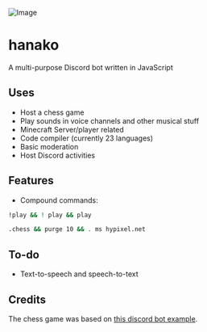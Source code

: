 ![Image](https://i.imgur.com/RZKGQ7z.png)
# hanako
A multi-purpose Discord bot written in JavaScript

## Uses
* Host a chess game
* Play sounds in voice channels and other musical stuff
* Minecraft Server/player related
* Code compiler (currently 23 languages)
* Basic moderation
* Host Discord activities

## Features
* Compound commands: 
```bash
!play && ! play && play

.chess && purge 10 && . ms hypixel.net
```

## To-do
* Text-to-speech and speech-to-text

## Credits
The chess game was based on [this discord bot example](https://github.com/kylepaulsen/discord-chess-bot).
